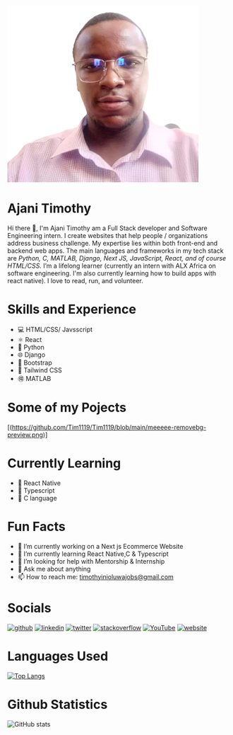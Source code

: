 ![I am a Full Stack developer and Software Engineering intern](https://github.com/Tim1119/Tim1119/blob/main/meeeee-removebg-preview.png)
# Ajani Timothy
 Hi there 👋, I'm Ajani Timothy am a Full Stack developer and Software Engineering intern. I create websites that help people / organizations address business challenge. My expertise lies within both front-end and backend web apps.
The main languages and frameworks in my tech stack are *Python, C, MATLAB, Django, Next JS, JavaScript, React, and of course HTML/CSS.*
I’m a lifelong learner (currently an intern with ALX Africa on software engineering. I'm also currently learning how to build apps with react native).
I love to read, run, and volunteer.

# Skills and Experience
* :computer: HTML/CSS/ Javsscript
* ⚛ React
* :snake: Python
* :globe_with_meridians: Django 
* :blossom: Bootstrap 
* :cherry_blossom: Tailwind CSS
* :ideograph_advantage: MATLAB

# Some of my Pojects
[(https://github.com/Tim1119/Tim1119/blob/main/meeeee-removebg-preview.png)]



# Currently Learning 
* :iphone: React Native
* :muscle: Typescript
* :love_letter: C language

# Fun Facts
- 🔭 I’m currently working on a Next js Ecommerce Website 
- 🌱 I’m currently learning React Native,C  & Typescript 
- 🤔 I’m looking for help with Mentorship & Internship 
- 💬 Ask me about anything  
- 📫 How to reach me: timothyinioluwajobs@gmail.com 


# Socials
[<img src='https://cdn.jsdelivr.net/npm/simple-icons@3.0.1/icons/github.svg' alt='github' height='40'>](https://github.com/Tim1119)  [<img src='https://cdn.jsdelivr.net/npm/simple-icons@3.0.1/icons/linkedin.svg' alt='linkedin' height='40'>](https://www.linkedin.com/in/timothy-ajani-220794199/)  [<img src='https://cdn.jsdelivr.net/npm/simple-icons@3.0.1/icons/twitter.svg' alt='twitter' height='40'>](https://twitter.com/https://twitter.com/ajanitimotew)  [<img src='https://cdn.jsdelivr.net/npm/simple-icons@3.0.1/icons/stackoverflow.svg' alt='stackoverflow' height='40'>](https://stackoverflow.com/users/14591808)  [<img src='https://cdn.jsdelivr.net/npm/simple-icons@3.0.1/icons/youtube.svg' alt='YouTube' height='40'>](https://www.youtube.com/channel/oRSZRmydUTTC9hrxZx9pwA)  [<img src='https://cdn.jsdelivr.net/npm/simple-icons@3.0.1/icons/icloud.svg' alt='website' height='40'>](https://portfolio-five-ruby-24.vercel.app/)  

# Languages Used
[![Top Langs](https://github-readme-stats.vercel.app/api/top-langs/?username=Tim1119)](https://github.com/anuraghazra/github-readme-stats)

# Github Statistics
![GitHub stats](https://github-readme-stats.vercel.app/api?username=Tim1119&show_icons=true)  

